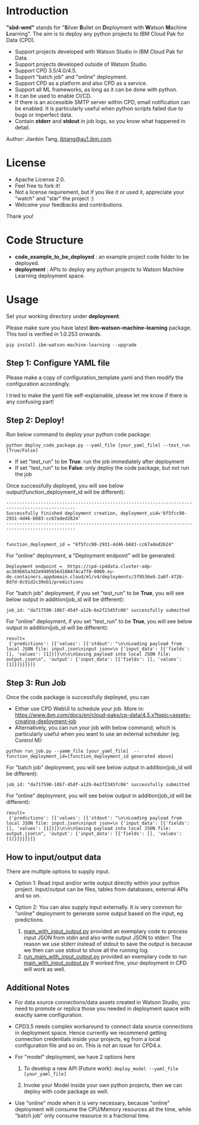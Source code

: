 # Introduction
**"sbd-wml"** stands for "**S**ilver **B**ullet on **D**eployment with **W**atson **M**achine **L**earning".
The aim is to deploy any python projects to IBM Cloud Pak for Data (CPD).

- Support projects developed with Watson Studio in IBM Cloud Pak for Data.
- Support projects developed outside of Watson Studio.
- Support CPD 3.5/4.0/4.5.
- Support "batch job"  and "online" deployment.
- Support CPD as a platform and also CPD as a service.
- Support all ML frameworks, as long as it can be done with python.
- It can be used to enable CI/CD.
- If there is an accessible SMTP server within CPD, email notification can be enabled. 
  It is particularly useful when python scripts failed due to bugs or imperfect data.
- Contain **stderr** and **stdout** in job logs, so you know what happened in detail. 


Author: Jianbin Tang, jbtang@au1.ibm.com.


# License
- Apache License 2.0.
- Feel free to fork it!   
- Not a license requirement, but if you like it or used it, 
  appreciate your "watch" and "star" the project :) 
- Welcome your feedbacks and contributions. 
  
Thank you!

# Code Structure
- **code_example_to_be_deployed** : an example project code folder to be deployed.
- **deployment** : APIs to deploy any python projects to Watson Machine Learning deployment space.


# Usage

Set your working directory under **deployment**.

Please make sure you have latest **ibm-watson-machine-learning** package. 
This tool is verified in 1.0.253 onwards.

```
pip install ibm-watson-machine-learning --upgrade
```

## Step 1: Configure YAML file
Please make a copy of configuration_template.yaml and then modify the configuration accordingly. 

I tried to make the yaml file self-explainable, please let me know if there is any confusing part!

## Step 2: Deploy!
Run below command to deploy your python code package:

```
python deploy_code_package.py --yaml_file [your_yaml_file] --test_run [True/False]
```

- If set "test_run" to be **True**: run the job immediately after deployment
- If set "test_run" to be **False**: only deploy the code package, but not run the job

Once successfully deployed, you will see below output(function_deployment_id will be different):

```
------------------------------------------------------------------------------------------------
Successfully finished deployment creation, deployment_uid='6f5fcc90-2931-4d46-b683-cc67aded2624'
------------------------------------------------------------------------------------------------


function_deployment_id = "6f5fcc90-2931-4d46-b683-cc67aded2624"
```

For "online" deployment, a "Deployment endpoint" will be generated:
```
Deployment endpoint =  https://cpd-cp4data.cluster-adp-ac369665a3d2e9405656d188474ca7f8-0000.eu-de.containers.appdomain.cloud/ml/v4/deployments/3f9536e8-2a8f-4726-8d7d-8c91d2c39eb1/predictions
```

For "batch job" deployment, if you set "test_run" to be **True**, 
you will see below output in addition(job_id will be different):

```job_id: "da717590-10b7-45df-a12b-6e2f2345fc06" successfully submitted```


For "online" deployment, if you set "test_run" to be **True**, 
you will see below output in addition(job_id will be different):
```
result=
 {'predictions': [{'values': [{'stdout': "\n\nLoading payload from local JSON file: input.json\ninput json=\n {'input_data': [{'fields': [], 'values': [1]}]}\n\n\nSaving payload into local JSON file: output.json\n", 'output': {'input_data': [{'fields': [], 'values': [1]}]}}]}]}
```

## Step 3: Run Job

Once the code package is successfully deployed, you can
- Either use CPD WebUI to schedule your job. 
  More in: https://www.ibm.com/docs/en/cloud-paks/cp-data/4.5.x?topic=assets-creating-deployment-job
- Alternatively, you can run your job with below command, 
  which is particularly useful when you want to use an external scheduler (eg. Control M): 

```python run_job.py --yamm_file [your_yaml_file]  --function_deployment_id=[function_deployment_id generated above]```

For "batch job" deployment, 
you will see below output in addition(job_id will be different):

```job_id: "da717590-10b7-45df-a12b-6e2f2345fc06" successfully submitted```


For "online" deployment, 
you will see below output in addition(job_id will be different):
```
result=
 {'predictions': [{'values': [{'stdout': "\n\nLoading payload from local JSON file: input.json\ninput json=\n {'input_data': [{'fields': [], 'values': [1]}]}\n\n\nSaving payload into local JSON file: output.json\n", 'output': {'input_data': [{'fields': [], 'values': [1]}]}}]}]}
```

## How to input/output data
There are multiple options to supply input. 

- Option 1: Read input and/or write output directly within your python project. 
  Input/output can be files, tables from databases, external APIs and so on.
- Option 2: You can also supply input externally. 
  It is very common for "online" deployment to generate some output based on the input, eg predictions.
  
  1) [main_with_input_output.py](./code_example_to_be_deployed/main_with_input_output.py) provided an exemplary code
     to process input JSON from stdin and also write output JSON to stderr. 
     The reason we use stderr instead of stdout to save the output is 
     because we then can use stdout to show all the running log.
  2) [run_main_with_input_output.py](./code_example_to_be_deployed/run_main_with_input_output.py) 
     provided an exemplary code to run 
     [main_with_input_output.py](./code_example_to_be_deployed/main_with_input_output.py)
     If worked fine, your deployment in CPD will work as well.

## Additional Notes

- For data source connections/data assets created in Watson Studio, 
  you need to promote or replica those you needed in deployment space with exactly same configuration. 
  
- CPD3.5 needs complex workaround to connect data source connections in deployment space. 
Hence currently we recommend getting connection credentials inside your projects, eg from a local configuration file and so on.
This is not an issue for CPD4.x.
  
- For "model" deployment, we have 2 options here
  
    1) To develop a new API (Future work): 
       ```deploy_model --yaml_file [your_yaml_file]```
        
    2) Invoke your Model inside your own python projects, 
       then we can deploy with code package as well. 
       
- Use "online" mode when it is very necessary, because "online" deployment will consume the CPU/Memory resources all the time, 
  while "batch job" only consume resource in a fractional time. 
 
